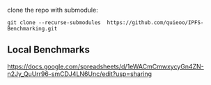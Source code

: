 clone the repo with submodule:
````
git clone --recurse-submodules  https://github.com/quieoo/IPFS-Benchmarking.git
````

## Local Benchmarks
https://docs.google.com/spreadsheets/d/1eWACmCmwxycyGn4ZN-n2Jy_QuUrr96-smCDJ4LN6Unc/edit?usp=sharing
